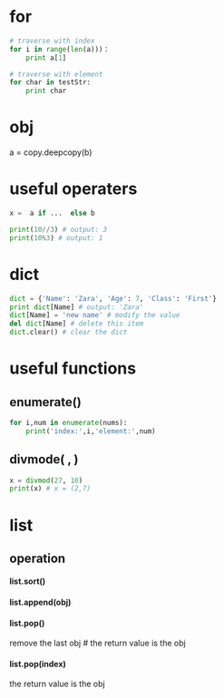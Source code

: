 # for
```python
# traverse with index
for i in range(len(a)))：
    print a[1]

# traverse with element
for char in testStr:
    print char
```

# obj
a = copy.deepcopy(b)

# useful operaters
```python
x =  a if ...  else b
```
```python
print(10//3) # output: 3
print(10%3) # output: 1
```

# dict
``` python
dict = {'Name': 'Zara', 'Age': 7, 'Class': 'First'}
print dict[Name] # output: 'Zara'
dict[Name] = 'new name' # modify the value
del dict[Name] # delete this item
dict.clear() # clear the dict
```

# useful functions
## enumerate() 
```python
for i,num in enumerate(nums):
    print('index:',i,'element:',num)
```
## divmode( , )
```python
x = divmod(27, 10)
print(x) # x = (2,7)
```
# list
## operation
#### list.sort()
#### list.append(obj)
#### list.pop()   
remove the last obj # the return value is the obj
#### list.pop(index) 
the return value is the obj
#### 